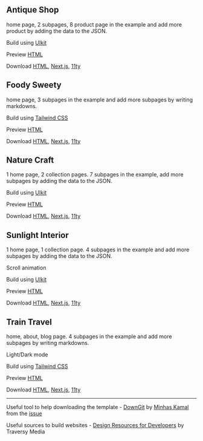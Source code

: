 ## Antique Shop
home page, 2 subpages, 8 product page in the example and add more product by adding the data to the JSON.

Build using [UIkit](https://getuikit.com/)

Preview [HTML](https://zummon.github.io/website-template/antique-shop/html/index.html)

Download
 [HTML](https://downgit.github.io/#/home?url=https://github.com/zummon/website-template/tree/master/antique-shop/html),
 [Next.js](https://downgit.github.io/#/home?url=https://github.com/zummon/website-template/tree/master/antique-shop/nextjs),
 [11ty](https://downgit.github.io/#/home?url=https://github.com/zummon/website-template/tree/master/antique-shop/eleventy)


## Foody Sweety
home page, 3 subpages in the example and add more subpages by writing markdowns.

Build using [Tailwind CSS](https://tailwindcss.com/)

Preview [HTML](https://zummon.github.io/website-template/foody-sweety/html/index.html)

Download
 [HTML](https://downgit.github.io/#/home?url=https://github.com/zummon/website-template/tree/master/foody-sweety/html),
 [Next.js](https://downgit.github.io/#/home?url=https://github.com/zummon/website-template/tree/master/foody-sweety/nextjs),
 [11ty](https://downgit.github.io/#/home?url=https://github.com/zummon/website-template/tree/master/foody-sweety/eleventy)


## Nature Craft
1 home page, 2 collection pages. 7 subpages in the example, add more subpages by adding the data to the JSON.

Build using [UIkit](https://getuikit.com/)

Preview [HTML](https://zummon.github.io/website-template/nature-craft/html/index.html)

Download
 [HTML](https://downgit.github.io/#/home?url=https://github.com/zummon/website-template/tree/master/nature-craft/html),
 [Next.js](https://downgit.github.io/#/home?url=https://github.com/zummon/website-template/tree/master/nature-craft/nextjs),
 [11ty](https://downgit.github.io/#/home?url=https://github.com/zummon/website-template/tree/master/nature-craft/eleventy)


## Sunlight Interior
1 home page, 1 collection page. 4 subpages in the example and add more subpages by adding the data to the JSON.

Scroll animation

Build using [UIkit](https://getuikit.com/)

Preview [HTML](https://zummon.github.io/website-template/sunlight-interior/html/index.html)

Download
 [HTML](https://downgit.github.io/#/home?url=https://github.com/zummon/website-template/tree/master/sunlight-interior/html),
 [Next.js](https://downgit.github.io/#/home?url=https://github.com/zummon/website-template/tree/master/sunlight-interior/nextjs),
 [11ty](https://downgit.github.io/#/home?url=https://github.com/zummon/website-template/tree/master/sunlight-interior/eleventy)


## Train Travel
home, about, blog page. 4 subpages in the example and add more subpages by writing markdowns.

Light/Dark mode

Build using [Tailwind CSS](https://tailwindcss.com/)

Preview [HTML](https://zummon.github.io/website-template/train-travel/html/index.html)

Download
 [HTML](https://downgit.github.io/#/home?url=https://github.com/zummon/website-template/tree/master/train-travel/html),
 [Next.js](https://downgit.github.io/#/home?url=https://github.com/zummon/website-template/tree/master/train-travel/nextjs),
 [11ty](https://downgit.github.io/#/home?url=https://github.com/zummon/website-template/tree/master/train-travel/eleventy)


---

Useful tool to help downloading the template - [DownGit](https://downgit.github.io/) by [Minhas Kamal](https://stackoverflow.com/users/4684058/minhas-kamal) from the [issue](https://stackoverflow.com/questions/7106012/)

Useful sources to build websites - [Design Resources for Developers](https://github.com/bradtraversy/design-resources-for-developers) by Traversy Media
